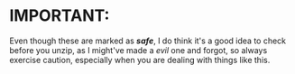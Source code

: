 # IMPORTANT:
Even though these are marked as ***safe***, I do think it's a good idea to check before you unzip, as I might've made a *evil* one and forgot, so always exercise caution, especially when you are dealing with things like this.
